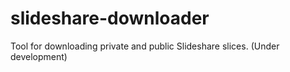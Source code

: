 # slideshare-downloader
Tool for downloading private and public Slideshare slices.
(Under development)